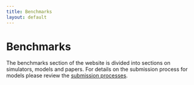 ```yaml
---
title: Benchmarks
layout: default
---
```


# Benchmarks

The benchmarks section of the website is divided into sections on simulators, models and papers. For details on the submission process for models please review the [submission processes](./submission).